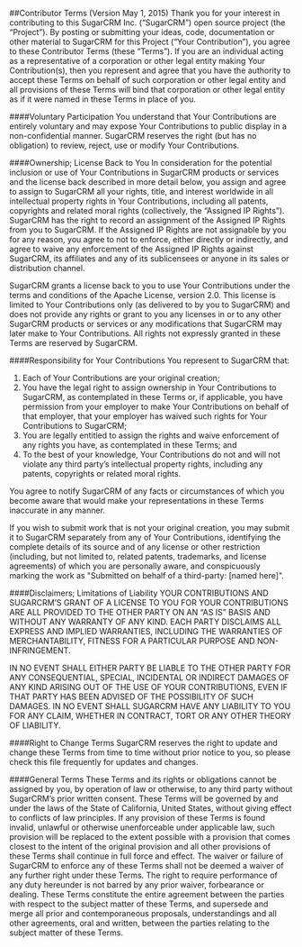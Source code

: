 ##Contributor Terms (Version May 1, 2015)
Thank you for your interest in contributing to this SugarCRM Inc. (“SugarCRM”) open source project (the “Project”).  By posting or submitting your ideas, code, documentation or other material to SugarCRM for this Project (“Your Contribution”), you agree to these Contributor Terms (these “Terms”).  If you are an individual acting as a representative of a corporation or other legal entity making Your Contribution(s), then you represent and agree that you have the authority to accept these Terms on behalf of such corporation or other legal entity and all provisions of these Terms will bind that corporation or other legal entity as if it were named in these Terms in place of you.

####Voluntary Participation
You understand that Your Contributions are entirely voluntary and may expose Your Contributions to public display in a non-confidential manner.  SugarCRM reserves the right (but has no obligation) to review, reject, use or modify Your Contributions.

####Ownership; License Back to You
In consideration for the potential inclusion or use of Your Contributions in SugarCRM products or services and the license back described in more detail below, you assign and agree to assign to SugarCRM all your rights, title, and interest worldwide in all intellectual property rights in Your Contributions, including all patents, copyrights and related moral rights (collectively, the “Assigned IP Rights”).  SugarCRM has the right to record an assignment of the Assigned IP Rights from you to SugarCRM.  If the Assigned IP Rights are not assignable by you for any reason, you agree to not to enforce, either directly or indirectly, and agree to waive any enforcement of the Assigned IP Rights against SugarCRM, its affiliates and any of its sublicensees or anyone in its sales or distribution channel.

SugarCRM grants a license back to you to use Your Contributions under the terms and conditions of the Apache License, version 2.0.  This license is limited to Your Contributions only (as delivered to by you to SugarCRM) and does not provide any rights or grant to you any licenses in or to any other SugarCRM products or services or any modifications that SugarCRM may later make to Your Contributions.  All rights not expressly granted in these Terms are reserved by SugarCRM.

####Responsibility for Your Contributions
You represent to SugarCRM that:
1.  Each of Your Contributions are your original creation;
2.  You have the legal right to assign ownership in Your Contributions to SugarCRM, as contemplated in these Terms or, if applicable, you have permission from your employer to make Your Contributions on behalf of that employer, that your employer has waived such rights for Your Contributions to SugarCRM;
3.  You are legally entitled to assign the rights and waive enforcement of any rights you have, as contemplated in these Terms; and
4.  To the best of your knowledge, Your Contributions do not and will not violate any third party’s intellectual property rights, including any patents, copyrights or related moral rights.

You agree to notify SugarCRM of any facts or circumstances of which you become aware that would make your representations in these Terms inaccurate in any manner.

If you wish to submit work that is not your original creation, you may submit it to SugarCRM separately from any of Your Contributions, identifying the complete details of its source and of any license or other restriction (including, but not limited to, related patents, trademarks, and license agreements) of which you are personally aware, and conspicuously marking the work as "Submitted on behalf of a third-party: [named here]".

####Disclaimers; Limitations of Liability
YOUR CONTRIBUTIONS AND SUGARCRM’S GRANT OF A LICENSE TO YOU FOR YOUR CONTRIBUTIONS ARE ALL PROVIDED TO THE OTHER PARTY ON AN “AS IS” BASIS AND WITHOUT ANY WARRANTY OF ANY KIND.  EACH PARTY DISCLAIMS ALL EXPRESS AND IMPLIED WARRANTIES, INCLUDING THE WARRANTIES OF MERCHANTABILITY, FITNESS FOR A PARTICULAR PURPOSE AND NON-INFRINGEMENT.

IN NO EVENT SHALL EITHER PARTY BE LIABLE TO THE OTHER PARTY FOR ANY CONSEQUENTIAL, SPECIAL, INCIDENTAL OR INDIRECT DAMAGES OF ANY KIND ARISING OUT OF THE USE OF YOUR CONTRIBUTIONS, EVEN IF THAT PARTY HAS BEEN ADVISED OF THE POSSIBILITY OF SUCH DAMAGES. IN NO EVENT SHALL SUGARCRM HAVE ANY LIABILITY TO YOU FOR ANY CLAIM, WHETHER IN CONTRACT, TORT OR ANY OTHER THEORY OF LIABILITY.

####Right to Change Terms
SugarCRM reserves the right to update and change these Terms from time to time without prior notice to you, so please check this file frequently for updates and changes.

####General Terms
These Terms and its rights or obligations cannot be assigned by you, by operation of law or otherwise, to any third party without SugarCRM’s prior written consent.  These Terms will be governed by and under the laws of the State of California, United States, without giving effect to conflicts of law principles.  If any provision of these Terms is found invalid, unlawful or otherwise unenforceable under applicable law, such provision will be replaced to the extent possible with a provision that comes closest to the intent of the original provision and all other provisions of these Terms shall continue in full force and effect. The waiver or failure of SugarCRM to enforce any of these Terms shall not be deemed a waiver of any further right under these Terms. The right to require performance of any duty hereunder is not barred by any prior waiver, forbearance or dealing.  These Terms constitute the entire agreement between the parties with respect to the subject matter of these Terms, and supersede and merge all prior and contemporaneous proposals, understandings and all other agreements, oral and written, between the parties relating to the subject matter of these Terms.
